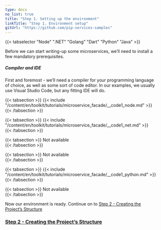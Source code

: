 ```yaml
---
type: docs
no_list: true
title: "Step 1. Setting up the environment"
linkTitle: "Step 1. Environment setup"
gitUrl: "https://github.com/pip-services-samples"
---
```


{{< tabselector "Node" ".NET" "Golang" "Dart" "Python" "Java" >}}

Before we can start writing-up some microservices, we’ll need to install a few mandatory prerequisites.

##### Compiler and IDE

First and foremost - we’ll need a compiler for your programming language of choice, as well as some sort of code editor. In our examples, we usually use Visual Studio Code, but any fitting IDE will do.

{{< tabsection >}}
  {{< include "/content/en/toolkit/tutorials/microservice_facade/__code1_node.md" >}}  
{{< /tabsection >}}

{{< tabsection >}}
  {{< include "/content/en/toolkit/tutorials/microservice_facade/__code1_net.md" >}}    
{{< /tabsection >}}

{{< tabsection >}}
  Not available  
{{< /tabsection >}}

{{< tabsection >}}
  Not available   
{{< /tabsection >}}

{{< tabsection >}}
  {{< include "/content/en/toolkit/tutorials/microservice_facade/__code1_python.md" >}}
{{< /tabsection >}}

{{< tabsection >}}
  Not available  
{{< /tabsection >}}

Now our environment is ready. Continue on to [Step 2 - Creating the Project’s Structure](step1)

<span class="hide-title-link">

### [Step 2 - Creating the Project’s Structure](../step1)

</span>
